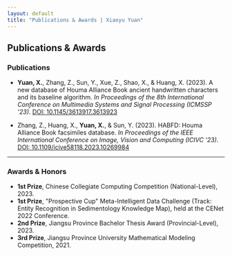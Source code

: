```yaml
---
layout: default
title: "Publications & Awards | Xiaoyu Yuan"
---
```


## Publications & Awards

### Publications

* **Yuan, X.**, Zhang, Z., Sun, Y., Xue, Z., Shao, X., & Huang, X. (2023). A new database of Houma Alliance Book ancient handwritten characters and its baseline algorithm. *In Proceedings of the 8th International Conference on Multimedia Systems and Signal Processing (ICMSSP '23)*. [DOI: 10.1145/3613917.3613923](https://doi.org/10.1145/3613917.3613923)

* Zhang, Z., Huang, X., **Yuan, X.**, & Sun, Y. (2023). HABFD: Houma Alliance Book facsimiles database. *In Proceedings of the IEEE International Conference on Image, Vision and Computing (ICIVC '23)*. [DOI: 10.1109/icive58118.2023.10269984](https://doi.org/10.1109/icive58118.2023.10269984)

---

### Awards & Honors

* **1st Prize**, Chinese Collegiate Computing Competition (National-Level), 2023.
* **1st Prize**, "Prospective Cup" Meta-Intelligent Data Challenge (Track: Entity Recognition in Sedimentology Knowledge Map), held at the CENet 2022 Conference.
* **2nd Prize**, Jiangsu Province Bachelor Thesis Award (Provincial-Level), 2023.
* **3rd Prize**, Jiangsu Province University Mathematical Modeling Competition, 2021.
